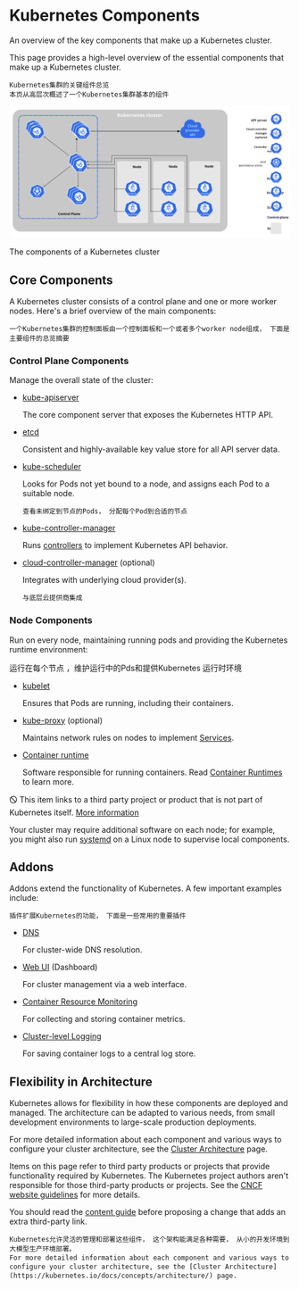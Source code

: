 # Kubernetes Components

An overview of the key components that make up a Kubernetes cluster.

This page provides a high-level overview of the essential components that make up a Kubernetes cluster.

```
Kubernetes集群的关键组件总览
本页从高层次概述了一个Kubernetes集群基本的组件
```

![components-of-kubernetes](assets/components-of-kubernetes.svg)

The components of a Kubernetes cluster

## Core Components

A Kubernetes cluster consists of a control plane and one or more worker nodes. Here's a brief overview of the main components:

```
一个Kubernetes集群的控制面板由一个控制面板和一个或者多个worker node组成， 下面是主要组件的总览摘要
```



### Control Plane Components

Manage the overall state of the cluster:

- [kube-apiserver](https://kubernetes.io/docs/concepts/architecture/#kube-apiserver)

  The core component server that exposes the Kubernetes HTTP API.

- [etcd](https://kubernetes.io/docs/concepts/architecture/#etcd)

  Consistent and highly-available key value store for all API server data.

- [kube-scheduler](https://kubernetes.io/docs/concepts/architecture/#kube-scheduler)

  Looks for Pods not yet bound to a node, and assigns each Pod to a suitable node.

  ```
  查看未绑定到节点的Pods， 分配每个Pod到合适的节点
  ```

- [kube-controller-manager](https://kubernetes.io/docs/concepts/architecture/#kube-controller-manager)

  Runs [controllers](https://kubernetes.io/docs/concepts/architecture/controller/) to implement Kubernetes API behavior.

- [cloud-controller-manager](https://kubernetes.io/docs/concepts/architecture/#cloud-controller-manager) (optional)

  Integrates with underlying cloud provider(s).

  ```
  与底层云提供商集成
  ```

  

### Node Components

Run on every node, maintaining running pods and providing the Kubernetes runtime environment:

运行在每个节点 ，维护运行中的Pds和提供Kubernetes 运行时环境



- [kubelet](https://kubernetes.io/docs/concepts/architecture/#kubelet)

  Ensures that Pods are running, including their containers.

- [kube-proxy](https://kubernetes.io/docs/concepts/architecture/#kube-proxy) (optional)

  Maintains network rules on nodes to implement [Services](https://kubernetes.io/docs/concepts/services-networking/service/).

- [Container runtime](https://kubernetes.io/docs/concepts/architecture/#container-runtime)

  Software responsible for running containers. Read [Container Runtimes](https://kubernetes.io/docs/setup/production-environment/container-runtimes/) to learn more.

🛇 This item links to a third party project or product that is not part of Kubernetes itself. [More information](https://kubernetes.io/docs/concepts/overview/components/#third-party-content-disclaimer)

Your cluster may require additional software on each node; for example, you might also run [systemd](https://systemd.io/) on a Linux node to supervise local components.

## Addons

Addons extend the functionality of Kubernetes. A few important examples include:

```
插件扩展Kubernetes的功能， 下面是一些常用的重要插件
```

- [DNS](https://kubernetes.io/docs/concepts/architecture/#dns)

  For cluster-wide DNS resolution.

- [Web UI](https://kubernetes.io/docs/concepts/architecture/#web-ui-dashboard) (Dashboard)

  For cluster management via a web interface.

- [Container Resource Monitoring](https://kubernetes.io/docs/concepts/architecture/#container-resource-monitoring)

  For collecting and storing container metrics.

- [Cluster-level Logging](https://kubernetes.io/docs/concepts/architecture/#cluster-level-logging)

  For saving container logs to a central log store.

## Flexibility in Architecture

Kubernetes allows for flexibility in how these components are deployed and managed. The architecture can be adapted to various needs, from small development environments to large-scale production deployments.

For more detailed information about each component and various ways to configure your cluster architecture, see the [Cluster Architecture](https://kubernetes.io/docs/concepts/architecture/) page.

Items on this page refer to third party products or projects that provide functionality required by Kubernetes. The Kubernetes project authors aren't responsible for those third-party products or projects. See the [CNCF website guidelines](https://github.com/cncf/foundation/blob/master/website-guidelines.md) for more details.

You should read the [content guide](https://kubernetes.io/docs/contribute/style/content-guide/#third-party-content) before proposing a change that adds an extra third-party link.

```
Kubernetes允许灵活的管理和部署这些组件， 这个架构能满足各种需要， 从小的开发环境到大模型生产环境部署。
For more detailed information about each component and various ways to configure your cluster architecture, see the [Cluster Architecture](https://kubernetes.io/docs/concepts/architecture/) page.


```

